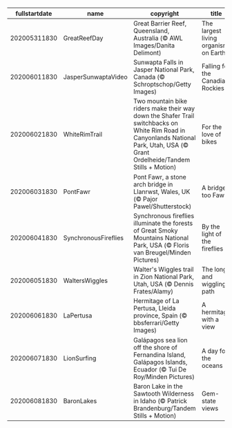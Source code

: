 |fullstartdate|name|copyright|title|image|
|--|--|--|--|--|
202005311830|GreatReefDay|Great Barrier Reef, Queensland, Australia (© AWL Images/Danita Delimont)|The largest living organism on Earth|![](/en-IN/2020/06/202005311830GreatReefDay.jpg)|
202006011830|JasperSunwaptaVideo|Sunwapta Falls in Jasper National Park, Canada (© Schroptschop/Getty Images)|Falling for the Canadian Rockies|![](/en-IN/2020/06/202006011830JasperSunwaptaVideo.jpg)|
202006021830|WhiteRimTrail|Two mountain bike riders make their way down the Shafer Trail switchbacks on White Rim Road in Canyonlands National Park, Utah, USA (© Grant Ordelheide/Tandem Stills + Motion)|For the love of bikes|![](/en-IN/2020/06/202006021830WhiteRimTrail.jpg)|
202006031830|PontFawr|Pont Fawr, a stone arch bridge in Llanrwst, Wales, UK (© Pajor Pawel/Shutterstock)|A bridge too Fawr|![](/en-IN/2020/06/202006031830PontFawr.jpg)|
202006041830|SynchronousFireflies|Synchronous fireflies illuminate the forests of Great Smoky Mountains National Park, USA (© Floris van Breugel/Minden Pictures)|By the light of the fireflies|![](/en-IN/2020/06/202006041830SynchronousFireflies.jpg)|
202006051830|WaltersWiggles|Walter's Wiggles trail in Zion National Park, Utah, USA (© Dennis Frates/Alamy)|The long and wiggling path|![](/en-IN/2020/06/202006051830WaltersWiggles.jpg)|
202006061830|LaPertusa|Hermitage of La Pertusa, Lleida province, Spain (© bbsferrari/Getty Images)|A hermitage with a view|![](/en-IN/2020/06/202006061830LaPertusa.jpg)|
202006071830|LionSurfing|Galápagos sea lion off the shore of Fernandina Island, Galápagos Islands, Ecuador (© Tui De Roy/Minden Pictures)|A day for the oceans|![](/en-IN/2020/06/202006071830LionSurfing.jpg)|
202006081830|BaronLakes|Baron Lake in the Sawtooth Wilderness in Idaho (© Patrick Brandenburg/Tandem Stills + Motion)|Gem-state views|![](/en-IN/2020/06/202006081830BaronLakes.jpg)|
